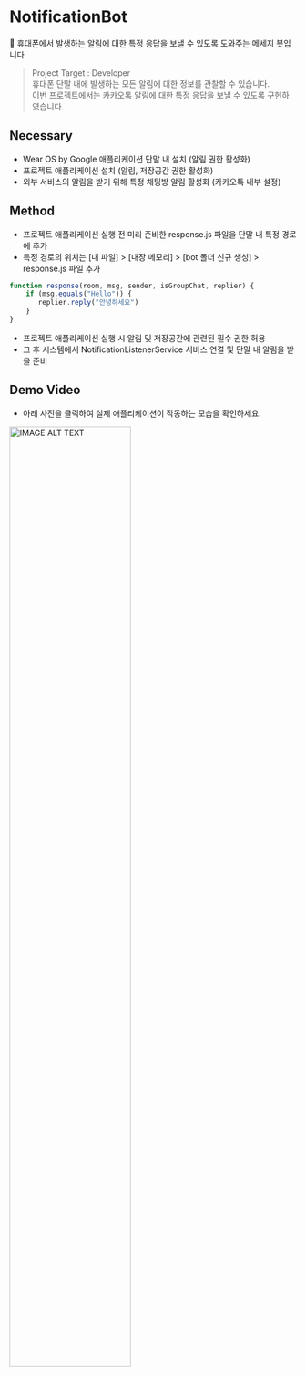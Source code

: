 # NotificationBot
📲 휴대폰에서 발생하는 알림에 대한 특정 응답을 보낼 수 있도록 도와주는 메세지 봇입니다.

> Project Target : Developer<br/>
> 휴대폰 단말 내에 발생하는 모든 알림에 대한 정보를 관찰할 수 있습니다.<br/>
> 이번 프로젝트에서는 카카오톡 알림에 대한 특정 응답을 보낼 수 있도록 구현하였습니다.

## Necessary
- Wear OS by Google 애플리케이션 단말 내 설치 (알림 권한 활성화)
- 프로젝트 애플리케이션 설치 (알림, 저장공간 권한 활성화)
- 외부 서비스의 알림을 받기 위해 특정 채팅방 알림 활성화 (카카오톡 내부 설정)

## Method
- 프로젝트 애플리케이션 실행 전 미리 준비한 response.js 파일을 단말 내 특정 경로에 추가
- 특정 경로의 위치는 [내 파일] > [내장 메모리] > [bot 폴더 신규 생성] > response.js 파일 추가
```js
function response(room, msg, sender, isGroupChat, replier) {
    if (msg.equals("Hello")) {
       replier.reply("안녕하세요")
    }
}
```
- 프로젝트 애플리케이션 실행 시 알림 및 저장공간에 관련된 필수 권한 허용
- 그 후 시스템에서 NotificationListenerService 서비스 연결 및 단말 내 알림을 받을 준비

## Demo Video
- 아래 사진을 클릭하여 실제 애플리케이션이 작동하는 모습을 확인하세요.
<div align="left">
  <a href="https://www.youtube.com/watch?v=LmNMuACIZEU"><img src="https://user-images.githubusercontent.com/49600974/95349743-5ec8db80-08fa-11eb-9c4e-010da14b3c8d.png" alt="IMAGE ALT TEXT" width=65%></a>
</div>
